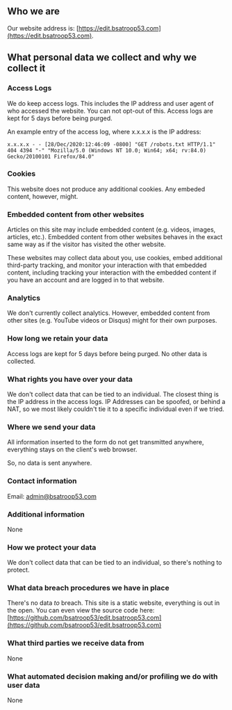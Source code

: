 ## Who we are

Our website address is: [https://edit.bsatroop53.com](https://edit.bsatroop53.com).

## What personal data we collect and why we collect it

### Access Logs

We do keep access logs.
This includes the IP address and user agent of who accessed the website.
You can not opt-out of this.
Access logs are kept for 5 days before being purged.

An example entry of the access log, where x.x.x.x is the IP address:

```
x.x.x.x - - [28/Dec/2020:12:46:09 -0800] "GET /robots.txt HTTP/1.1" 404 4394 "-" "Mozilla/5.0 (Windows NT 10.0; Win64; x64; rv:84.0) Gecko/20100101 Firefox/84.0"
```

### Cookies

This website does not produce any additional cookies.
Any embeded content, however, might.

### Embedded content from other websites

Articles on this site may include embedded content (e.g. videos, images, articles, etc.).
Embedded content from other websites behaves in the exact same way as if the visitor has visited the other website.

These websites may collect data about you, use cookies, embed additional third-party tracking, and monitor your interaction with that embedded content, including tracking your interaction with the embedded content if you have an account and are logged in to that website.

### Analytics

We don't currently collect analytics.
However, embedded content from other sites (e.g. YouTube videos or Disqus) might for their own purposes.

### How long we retain your data

Access logs are kept for 5 days before being purged.  No other data is collected.

### What rights you have over your data

We don't collect data that can be tied to an individual.
The closest thing is the IP address in the access logs.
IP Addresses can be spoofed, or behind a NAT, so we most likely couldn't tie it to a specific individual even if we tried.

### Where we send your data

All information inserted to the form do not get transmitted anywhere, everything stays on the client's web browser.

So, no data is sent anywhere.

### Contact information

Email: admin@bsatroop53.com

### Additional information

None

### How we protect your data

We don't collect data that can be tied to an individual, so there's nothing to protect.

### What data breach procedures we have in place

There's no data *to* breach.
This site is a static website, everything is out in the open.
You can even view the source code here: [https://github.com/bsatroop53/edit.bsatroop53.com](https://github.com/bsatroop53/edit.bsatroop53.com)

### What third parties we receive data from

None

### What automated decision making and/or profiling we do with user data

None

